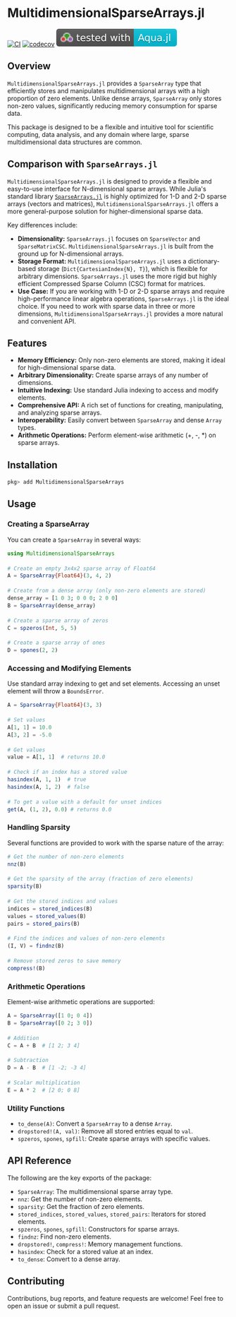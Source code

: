 # MultidimensionalSparseArrays.jl

[![CI](https://github.com/raphasampaio/MultidimensionalSparseArrays.jl/actions/workflows/CI.yml/badge.svg)](https://github.com/raphasampaio/MultidimensionalSparseArrays.jl/actions/workflows/CI.yml)
[![codecov](https://codecov.io/github/raphasampaio/multidimensionalsparsearrays.jl/graph/badge.svg?token=I2kXECoZxZ)](https://codecov.io/github/raphasampaio/multidimensionalsparsearrays.jl)
[![Aqua](https://raw.githubusercontent.com/JuliaTesting/Aqua.jl/master/badge.svg)](https://github.com/JuliaTesting/Aqua.jl)

## Overview

`MultidimensionalSparseArrays.jl` provides a `SparseArray` type that efficiently stores and manipulates multidimensional arrays with a high proportion of zero elements. Unlike dense arrays, `SparseArray` only stores non-zero values, significantly reducing memory consumption for sparse data.

This package is designed to be a flexible and intuitive tool for scientific computing, data analysis, and any domain where large, sparse multidimensional data structures are common.

## Comparison with `SparseArrays.jl`

`MultidimensionalSparseArrays.jl` is designed to provide a flexible and easy-to-use interface for N-dimensional sparse arrays. While Julia's standard library [`SparseArrays.jl`](https://github.com/JuliaSparse/SparseArrays.jl) is highly optimized for 1-D and 2-D sparse arrays (vectors and matrices), `MultidimensionalSparseArrays.jl` offers a more general-purpose solution for higher-dimensional sparse data.

Key differences include:

- **Dimensionality:** `SparseArrays.jl` focuses on `SparseVector` and `SparseMatrixCSC`. `MultidimensionalSparseArrays.jl` is built from the ground up for N-dimensional arrays.
- **Storage Format:** `MultidimensionalSparseArrays.jl` uses a dictionary-based storage (`Dict{CartesianIndex{N}, T}`), which is flexible for arbitrary dimensions. `SparseArrays.jl` uses the more rigid but highly efficient Compressed Sparse Column (CSC) format for matrices.
- **Use Case:** If you are working with 1-D or 2-D sparse arrays and require high-performance linear algebra operations, `SparseArrays.jl` is the ideal choice. If you need to work with sparse data in three or more dimensions, `MultidimensionalSparseArrays.jl` provides a more natural and convenient API.

## Features

- **Memory Efficiency:** Only non-zero elements are stored, making it ideal for high-dimensional sparse data.
- **Arbitrary Dimensionality:** Create sparse arrays of any number of dimensions.
- **Intuitive Indexing:** Use standard Julia indexing to access and modify elements.
- **Comprehensive API:** A rich set of functions for creating, manipulating, and analyzing sparse arrays.
- **Interoperability:** Easily convert between `SparseArray` and dense `Array` types.
- **Arithmetic Operations:** Perform element-wise arithmetic (+, -, *) on sparse arrays.

## Installation

```julia
pkg> add MultidimensionalSparseArrays
```

## Usage

### Creating a SparseArray

You can create a `SparseArray` in several ways:

```julia
using MultidimensionalSparseArrays

# Create an empty 3x4x2 sparse array of Float64
A = SparseArray{Float64}(3, 4, 2)

# Create from a dense array (only non-zero elements are stored)
dense_array = [1 0 3; 0 0 0; 2 0 0]
B = SparseArray(dense_array)

# Create a sparse array of zeros
C = spzeros(Int, 5, 5)

# Create a sparse array of ones
D = spones(2, 2)
```

### Accessing and Modifying Elements

Use standard array indexing to get and set elements. Accessing an unset element will throw a `BoundsError`.

```julia
A = SparseArray{Float64}(3, 3)

# Set values
A[1, 1] = 10.0
A[3, 2] = -5.0

# Get values
value = A[1, 1]  # returns 10.0

# Check if an index has a stored value
hasindex(A, 1, 1)  # true
hasindex(A, 1, 2)  # false

# To get a value with a default for unset indices
get(A, (1, 2), 0.0) # returns 0.0
```

### Handling Sparsity

Several functions are provided to work with the sparse nature of the array:

```julia
# Get the number of non-zero elements
nnz(B)

# Get the sparsity of the array (fraction of zero elements)
sparsity(B)

# Get the stored indices and values
indices = stored_indices(B)
values = stored_values(B)
pairs = stored_pairs(B)

# Find the indices and values of non-zero elements
(I, V) = findnz(B)

# Remove stored zeros to save memory
compress!(B)
```

### Arithmetic Operations

Element-wise arithmetic operations are supported:

```julia
A = SparseArray([1 0; 0 4])
B = SparseArray([0 2; 3 0])

# Addition
C = A + B  # [1 2; 3 4]

# Subtraction
D = A - B  # [1 -2; -3 4]

# Scalar multiplication
E = A * 2  # [2 0; 0 8]
```

### Utility Functions

- `to_dense(A)`: Convert a `SparseArray` to a dense `Array`.
- `dropstored!(A, val)`: Remove all stored entries equal to `val`.
- `spzeros`, `spones`, `spfill`: Create sparse arrays with specific values.

## API Reference

The following are the key exports of the package:

- `SparseArray`: The multidimensional sparse array type.
- `nnz`: Get the number of non-zero elements.
- `sparsity`: Get the fraction of zero elements.
- `stored_indices`, `stored_values`, `stored_pairs`: Iterators for stored elements.
- `spzeros`, `spones`, `spfill`: Constructors for sparse arrays.
- `findnz`: Find non-zero elements.
- `dropstored!`, `compress!`: Memory management functions.
- `hasindex`: Check for a stored value at an index.
- `to_dense`: Convert to a dense array.

## Contributing

Contributions, bug reports, and feature requests are welcome! Feel free to open an issue or submit a pull request.
